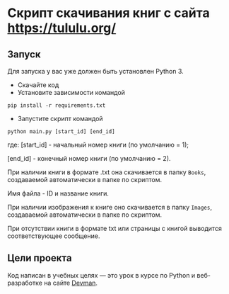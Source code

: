 # Скрипт скачивания книг с сайта https://tululu.org/


## Запуск

Для запуска у вас уже должен быть установлен Python 3.

- Скачайте код
- Установите зависимости командой 
```
pip install -r requirements.txt
```
- Запустите скрипт командой 
```
python main.py [start_id] [end_id]
```
где:
[start_id] - начальный номер книги (по умолчанию = 1);

[end_id] - конечный номер книги (по умолчанию = 2).

При наличии книги в формате .txt она скачивается в папку ``Books``, создаваемой автоматически в папке по скриптом.

Имя файла - ID и название книги.

При наличии изображения к книге оно скачивается в папку ``Images``, создаваемой автоматически в папке по скриптом.

При отсутствии книги в формате txt или страницы с книгой выводится соответствующее сообщение.


## Цели проекта

Код написан в учебных целях — это урок в курсе по Python и веб-разработке на сайте [Devman](https://dvmn.org).
